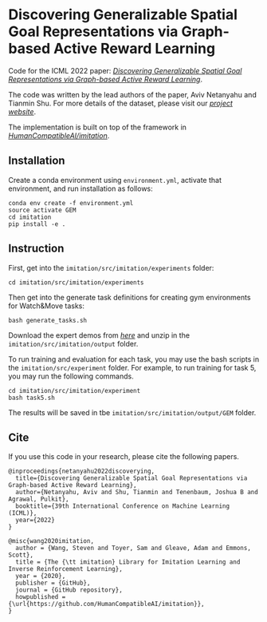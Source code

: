 # Discovering Generalizable Spatial Goal Representations via Graph-based Active Reward Learning

Code for the ICML 2022 paper: [*Discovering Generalizable Spatial Goal Representations via Graph-based Active Reward Learning*](https://www.tshu.io/GEM/GEM.pdf).  

The code was written by the lead authors of the paper, Aviv Netanyahu and Tianmin Shu. For more details of the dataset, please visit our [*project website*](https://www.tshu.io/GEM).

The implementation is built on top of the framework in [*HumanCompatibleAI/imitation*](http://github.com/HumanCompatibleAI/imitation). 

## Installation

Create a conda environment using `environment.yml`, activate that environment, and run installation as follows:

```
conda env create -f environment.yml
source activate GEM
cd imitation
pip install -e .
```

 
## Instruction

First, get into the `imitation/src/imitation/experiments` folder:
```
cd imitation/src/imitation/experiments
```

Then get into the generate task definitions for creating gym environments for Watch&Move tasks:
```
bash generate_tasks.sh
```

Download the expert demos from [*here*](https://www.tshu.io/expert_demos) and unzip in the `imitation/src/imitation/output` folder.

To run training and evaluation for each task, you may use the bash scripts in the `imitation/src/experiment` folder. For example, to run training for task 5, you may run the following commands.
```
cd imitation/src/imitation/experiment
bash task5.sh
```

The results will be saved in tbe `imitation/src/imitation/output/GEM` folder.

## Cite
If you use this code in your research, please cite the following papers.

```
@inproceedings{netanyahu2022discoverying,
  title={Discovering Generalizable Spatial Goal Representations via Graph-based Active Reward Learning},
  author={Netanyahu, Aviv and Shu, Tianmin and Tenenbaum, Joshua B and Agrawal, Pulkit},
  booktitle={39th International Conference on Machine Learning (ICML)},
  year={2022}
}
```
```
@misc{wang2020imitation,
  author = {Wang, Steven and Toyer, Sam and Gleave, Adam and Emmons, Scott},
  title = {The {\tt imitation} Library for Imitation Learning and Inverse Reinforcement Learning},
  year = {2020},
  publisher = {GitHub},
  journal = {GitHub repository},
  howpublished = {\url{https://github.com/HumanCompatibleAI/imitation}},
}
```

